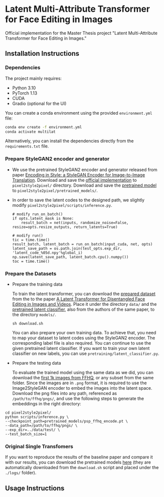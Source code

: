 # Latent Multi-Attribute Transformer for Face Editing in Images

Official implementation for the Master Thesis project "Latent Multi-Attribute Transformer for Face Editing in Images."

## Installation Instructions

### Dependencies
The project mainly requires:
* Python 3.10
* PyTorch 1.13
* CUDA
* Gradio (optional for the UI)
 
You can create a conda environment using the provided `environment.yml` file:

```bash
conda env create -f environment.yml
conda activate multilat
```

Alternatively, you can install the dependencies directly from the `requirements.txt` file.

### Prepare StyleGAN2 encoder and generator

* We use the pretrained StyleGAN2 encoder and generator released from paper [Encoding in Style: a StyleGAN Encoder for Image-to-Image Translation](https://arxiv.org/pdf/2008.00951.pdf). Download and save the [official implementation](https://github.com/eladrich/pixel2style2pixel.git) to `pixel2style2pixel/` directory. Download and save the [pretrained model](https://drive.google.com/file/d/1bMTNWkh5LArlaWSc_wa8VKyq2V42T2z0/view) to `pixel2style2pixel/pretrained_models/`.

* In order to save the latent codes to the designed path, we slightly modify `pixel2style2pixel/scripts/inference.py`.

    ```
    # modify run_on_batch()
    if opts.latent_mask is None:
        result_batch = net(inputs, randomize_noise=False, resize=opts.resize_outputs, return_latents=True)
        
    # modify run()
    tic = time.time()
    result_batch, latent_batch = run_on_batch(input_cuda, net, opts) 
    latent_save_path = os.path.join(test_opts.exp_dir, 'latent_code_%05d.npy'%global_i)
    np.save(latent_save_path, latent_batch.cpu().numpy())
    toc = time.time()
    ```

### Prepare the Datasets
* Prepare the training data

    To train the latent transformer, you can download the [prepared dataset](https://drive.google.com/drive/folders/1aXVc-q2ER7A9aACSwml5Wyw5ZgrgPq52?usp=sharing) from the  to the paper [A Latent Transformer for Disentangled Face Editing in Images and Videos](https://arxiv.org/pdf/2106.11895.pdf). Place it under the directory `data/` and the [pretrained latent classifier](https://drive.google.com/file/d/1K_ShWBfTOCbxBcJfzti7vlYGmRbjXTfn/view?usp=sharing), also from the authors of the same paper, to the directory `models/`. 
    ```
    sh download.sh
    ```

    You can also prepare your own training data. To achieve that, you need to map your dataset to latent codes using the StyleGAN2 encoder. The corresponding label file is also required. You can continue to use the given pretrained latent classifier. If you want to train your own latent classifier on new labels, you can use `pretraining/latent_classifier.py`. 

* Prepare the testing data
    
    To evaluate the trained model using the same data as we did, you can download the [first 1k images from FFHQ](https://drive.google.com/drive/folders/1taHKxS66YKJNhdhiGcEdM6nnE5W9zBb1), or any subset from the same folder. Since the images are in `.png` format, it is required to use the Image2StyleGAN encoder to embed the images into the latent space. Download the png files into any path, referenced as `/path/to/ffhq/pngs/`, and use the following steps to generate the embeddings in the right directory:

```
cd pixel2style2pixel/
python scripts/inference.py \
--checkpoint_path=pretrained_models/psp_ffhq_encode.pt \
--data_path=/path/to/ffhq/pngs/ \
--exp_dir=../data/test/ \
--test_batch_size=1
```

### Original Single Transfomers
If you want to reproduce the results of the baseline paper and compare it with our results, you can download the pretrained models [here](https://drive.google.com/file/d/14uipafI5mena7LFFtvPh6r5HdzjBqFEt/view) (they are automatically downloaded from the `download.sh` script and placed under the `./logs/` folder).



## Usage Instructions
